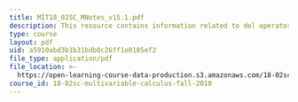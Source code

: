```yaml
---
title: MIT18_02SC_MNotes_v15.1.pdf
description: This resource contains information related to del operator.
type: course
layout: pdf
uid: a5910abd3b1b31bdb0c26ff1e0185ef2
file_type: application/pdf
file_location: >-
  https://open-learning-course-data-production.s3.amazonaws.com/18-02sc-multivariable-calculus-fall-2010/a5910abd3b1b31bdb0c26ff1e0185ef2_MIT18_02SC_MNotes_v15.1.pdf
course_id: 18-02sc-multivariable-calculus-fall-2010
---
```

